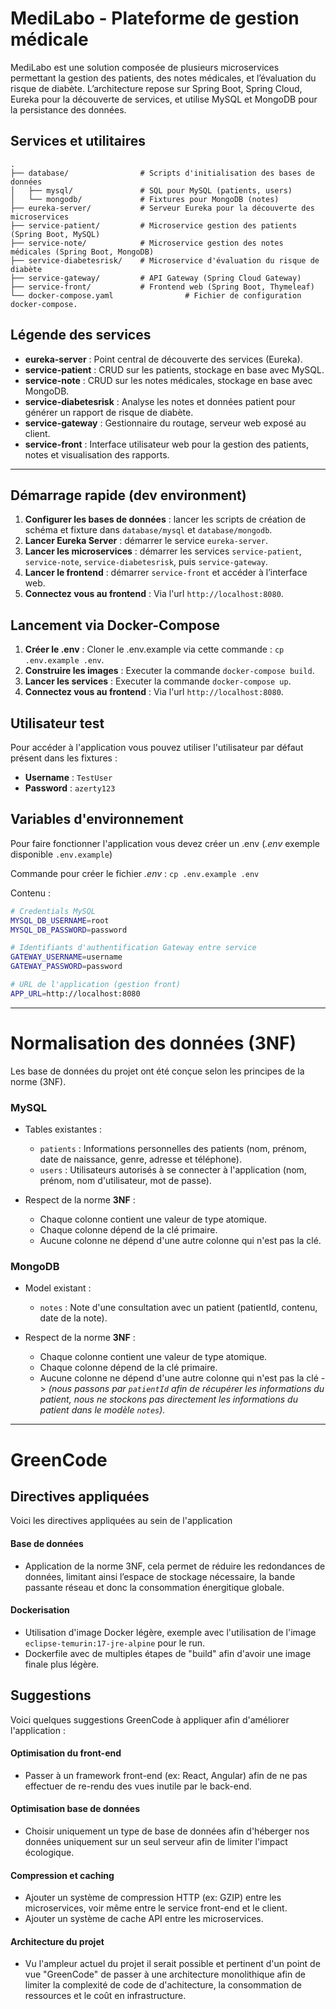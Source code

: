 # MediLabo - Plateforme de gestion médicale

MediLabo est une solution composée de plusieurs microservices permettant la gestion des patients, des notes médicales, et l’évaluation du risque de diabète. L’architecture repose sur Spring Boot, Spring Cloud, Eureka pour la découverte de services, et utilise MySQL et MongoDB pour la persistance des données.

## Services et utilitaires

```
.
├── database/                # Scripts d'initialisation des bases de données
│   ├── mysql/               # SQL pour MySQL (patients, users)
│   └── mongodb/             # Fixtures pour MongoDB (notes)
├── eureka-server/           # Serveur Eureka pour la découverte des microservices
├── service-patient/         # Microservice gestion des patients (Spring Boot, MySQL)
├── service-note/            # Microservice gestion des notes médicales (Spring Boot, MongoDB)
├── service-diabetesrisk/    # Microservice d'évaluation du risque de diabète
├── service-gateway/         # API Gateway (Spring Cloud Gateway)
├── service-front/           # Frontend web (Spring Boot, Thymeleaf)
└── docker-compose.yaml                # Fichier de configuration docker-compose.
```

## Légende des services

- **eureka-server** : Point central de découverte des services (Eureka).
- **service-patient** : CRUD sur les patients, stockage en base avec MySQL.
- **service-note** : CRUD sur les notes médicales, stockage en base avec MongoDB.
- **service-diabetesrisk** : Analyse les notes et données patient pour générer un rapport de risque de diabète.
- **service-gateway** : Gestionnaire du routage, serveur web exposé au client.
- **service-front** : Interface utilisateur web pour la gestion des patients, notes et visualisation des rapports.

---

## Démarrage rapide (dev environment)

1. **Configurer les bases de données** : lancer les scripts de création de schéma et fixture dans `database/mysql` et `database/mongodb`.
2. **Lancer Eureka Server** : démarrer le service `eureka-server`.
3. **Lancer les microservices** : démarrer les services `service-patient`, `service-note`, `service-diabetesrisk`, puis `service-gateway`.
4. **Lancer le frontend** : démarrer `service-front` et accéder à l’interface web.
5. **Connectez vous au frontend** : Via l'url `http://localhost:8080`.

## Lancement via Docker-Compose

1. **Créer le .env** : Cloner le .env.example via cette commande : `cp .env.example .env`.
2. **Construire les images** : Executer la commande `docker-compose build`.
3. **Lancer les services** : Executer la commande `docker-compose up`.
4. **Connectez vous au frontend** : Via l'url `http://localhost:8080`.

## Utilisateur test

Pour accéder à l'application vous pouvez utiliser l'utilisateur par défaut présent dans les fixtures :

- **Username** : `TestUser`
- **Password** : `azerty123`

## Variables d'environnement

Pour faire fonctionner l'application vous devez créer un .env (*.env* exemple disponible `.env.example`)

Commande pour créer le fichier *.env* : `cp .env.example .env`

Contenu :

```sh
# Credentials MySQL
MYSQL_DB_USERNAME=root
MYSQL_DB_PASSWORD=password

# Identifiants d'authentification Gateway entre service
GATEWAY_USERNAME=username
GATEWAY_PASSWORD=password

# URL de l'application (gestion front)
APP_URL=http://localhost:8080
```

---

# Normalisation des données (3NF)

Les base de données du projet ont été conçue selon les principes de la norme (3NF).

### MySQL

- Tables existantes :
  - `patients` : Informations personnelles des patients (nom, prénom, date de naissance, genre, adresse et téléphone).
  - `users` : Utilisateurs autorisés à se connecter à l'application (nom, prénom, nom d'utilisateur, mot de passe).


- Respect de la norme **3NF** :
  - Chaque colonne contient une valeur de type atomique.
  - Chaque colonne dépend de la clé primaire.
  - Aucune colonne ne dépend d'une autre colonne qui n'est pas la clé.
  
### MongoDB
- Model existant :
  - `notes` : Note d'une consultation avec un patient (patientId, contenu, date de la note).

- Respect de la norme **3NF** :
  - Chaque colonne contient une valeur de type atomique.
  - Chaque colonne dépend de la clé primaire.
  - Aucune colonne ne dépend d'une autre colonne qui n'est pas la clé -> *(nous passons par `patientId` afin de récupérer les informations du patient, nous ne stockons pas directement les informations du patient dans le modèle `notes`).*

---

# GreenCode

## Directives appliquées

Voici les directives appliquées au sein de l'application


#### Base de données
- Application de la norme 3NF, cela permet de réduire les redondances de données, limitant ainsi l’espace de stockage nécessaire, la bande passante réseau et donc la consommation énergitique globale.

#### Dockerisation
- Utilisation d'image Docker légère, exemple avec l'utilisation de l'image `eclipse-temurin:17-jre-alpine` pour le run.
- Dockerfile avec de multiples étapes de "build" afin d'avoir une image finale plus légère.



## Suggestions

Voici quelques suggestions GreenCode à appliquer afin d'améliorer l'application :

#### Optimisation du front-end
- Passer à un framework front-end (ex: React, Angular) afin de ne pas effectuer de re-rendu des vues inutile par le back-end.

#### Optimisation base de données
- Choisir uniquement un type de base de données afin d'héberger nos données uniquement sur un seul serveur afin de limiter l'impact écologique.

#### Compression et caching
- Ajouter un système de compression HTTP (ex: GZIP) entre les microservices, voir même entre le service front-end et le client.
- Ajouter un système de cache API entre les microservices.

#### Architecture du projet
- Vu l'ampleur actuel du projet il serait possible et pertinent d'un point de vue "GreenCode" de passer à une architecture monolithique afin de limiter la complexité de code de d'achitecture, la consommation de ressources et le coût en infrastructure.